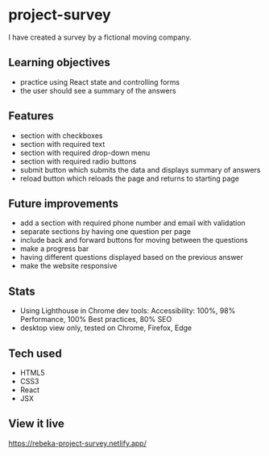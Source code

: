 # project-survey

I have created a survey by a fictional moving company. 

## Learning objectives
- practice using React state and controlling forms
- the user should see a summary of the answers

## Features
- section with checkboxes 
- section with required text
- section with required drop-down menu
- section with required radio buttons
- submit button which submits the data and displays summary of answers
- reload button which reloads the page and returns to starting page

## Future improvements
- add a section with required phone number and email with validation
- separate sections by having one question per page
- include back and forward buttons for moving between the questions
- make a progress bar
- having different questions displayed based on the previous answer 
- make the website responsive

## Stats
- Using Lighthouse in Chrome dev tools: Accessibility: 100%, 98% Performance, 100% Best practices, 80% SEO
- desktop view only, tested on Chrome, Firefox, Edge

## Tech used
- HTML5
- CSS3
- React
- JSX

## View it live
https://rebeka-project-survey.netlify.app/
